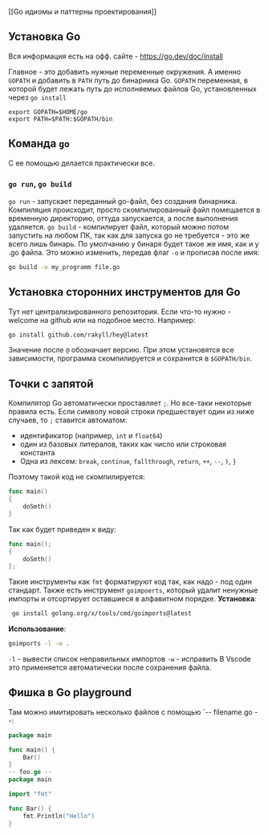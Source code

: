 [[Go идиомы и паттерны проектирования]]

## Установка Go
Вся информация есть на офф. сайте - https://go.dev/doc/install

Главное - это добавить нужные переменные окружения. А именно `GOPATH` и добавить в `PATH` путь до бинарника Go.
`GOPATH` переменная, в которой будет лежать путь до исполняемых файлов Go, установленных через `go install`

```
export GOPATH=$HOME/go
export PATH=$PATH:$GOPATH/bin
```

## Команда `go`
С ее помощью делается практически все.

### `go run`, `go build`
`go run` - запускает переданный go-файл, без создания бинарника. Компиляция происходит, просто скомпилированный файл помещается в временную директорию, оттуда запускается, а после выполнения удаляется. 
`go build` - компилирует файл, который можно потом запустить на любом ПК, так как для запуска go не требуется - это же всего лишь бинарь. По умолчанию у бинаря будет такое же имя, как и у .go файла. Это можно изменить, передав флаг `-o` и прописав после имя:
```bash
go build -o my_programm file.go
```

## Установка сторонних инструментов для Go
Тут нет централизированного репозитория. Если что-то нужно - welcome на github или на подобное место. Например:
```bash
go install github.com/rakyll/hey@latest
```
Значение после `@` обозначает версию. При этом установятся все зависимости, программа скомпилируется и сохранится в `$GOPATH/bin`.

## Точки с запятой
Компилятор Go автоматически проставляет `;`. Но все-таки некоторые правила есть. Если символу новой строки предшествует один из ниже случаев, то `;` ставится автоматом:
- идентификатор (например,  `int` и `float64`)
- один из базовых литералов, таких как число или строковая константа
- Одна из лексем: `break`, `continue`, `fallthrough`, `return`, `++`, `--`, `)`, `}`

Поэтому такой код не скомпилируется:
```go
func main()
{
	doSmth()
}
```
Так как будет приведен к виду:
```go
func main();
{
	doSmth()
};
```

Такие инструменты как `fmt` форматируют код так, как надо - под один стандарт. Также есть инструмент `goimpoerts`, который удалит ненужные импорты и отсортирует оставшиеся в алфавитном порядке. 
**Установка**:
```bash
 go install golang.org/x/tools/cmd/goimports@latest
```
**Использование**:
```bash
goimports -l -w .
```
`-l` - вывести список неправильных импортов
`-w` - исправить
В Vscode это применяется автоматически после сохранения файла.

## Фишка в Go playground
Там можно имитировать несколько файлов с помощью `-- filename.go --:
```go 
package main

func main() {
	Bar()
}
-- foo.go --
package main

import "fmt"

func Bar() {
	fmt.Println("Hello")
}

```
